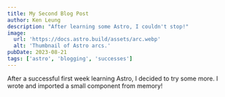 ```yaml
---
title: My Second Blog Post
author: Ken Leung
description: "After learning some Astro, I couldn't stop!"
image:
  url: 'https://docs.astro.build/assets/arc.webp'
  alt: 'Thumbnail of Astro arcs.'
pubDate: 2023-08-21
tags: ['astro', 'blogging', 'successes']
---
```


After a successful first week learning Astro, I decided to try some more. I wrote and imported a small component from memory!

